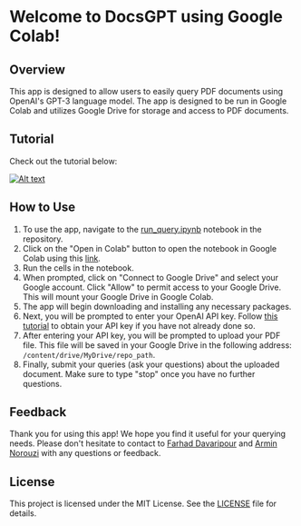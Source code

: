 # Welcome to DocsGPT using Google Colab!

## Overview

This app is designed to allow users to easily query PDF documents using OpenAI's GPT-3 language model. The app is designed to be run in Google Colab and utilizes Google Drive for storage and access to PDF documents.

## Tutorial
Check out the tutorial below:

[![Alt text](https://img.youtube.com/vi/omcfqdrjLfs/0.jpg)](https://www.youtube.com/watch?v=omcfqdrjLfs)



## How to Use

1. To use the app, navigate to the [run_query.ipynb](https://github.com/Farhad-Davaripour/DocsGPT/blob/main/run_query.ipynb) notebook in the repository.
2. Click on the "Open in Colab" button to open the notebook in Google Colab using this [link](https://colab.research.google.com/github/Farhad-Davaripour/DocsGPT/blob/main/run_query.ipynb).
3. Run the cells in the notebook.
4. When prompted, click on "Connect to Google Drive" and select your Google account. Click "Allow" to permit access to your Google Drive. This will mount your Google Drive in Google Colab.
5. The app will begin downloading and installing any necessary packages.
6. Next, you will be prompted to enter your OpenAI API key. Follow [this tutorial]() to obtain your API key if you have not already done so.
7. After entering your API key, you will be prompted to upload your PDF file. This file will be saved in your Google Drive in the following address: `/content/drive/MyDrive/repo_path`.
8. Finally, submit your queries (ask your questions) about the uploaded document. Make sure to type "stop" once you have no further questions.

## Feedback

Thank you for using this app! We hope you find it useful for your querying needs. Please don't hesitate to contact to [Farhad Davaripour](https://github.com/Farhad-Davaripour) and [Armin Norouzi](https://github.com/arminnorouzi) with any questions or feedback.

## License

This project is licensed under the MIT License. See the [LICENSE](https://github.com/Farhad-Davaripour/DocsGPT/blob/main/LICENSE.md) file for details.
